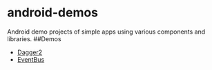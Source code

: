 android-demos
=============
Android demo projects of simple apps using various components and libraries.
##Demos
+ [Dagger2](https://github.com/code-crusher/android-demos/tree/master/Dagger2)
+ [EventBus](https://github.com/code-crusher/android-demos/tree/master/EventBusDemo)
